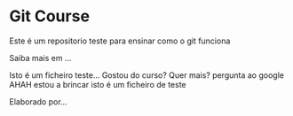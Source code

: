 # Git Course

Este é um repositorio teste para ensinar como o git funciona

Saiba mais em ...

Isto é um ficheiro teste...
Gostou do curso? Quer mais? pergunta ao google AHAH estou a brincar isto é um ficheiro de teste

Elaborado por...

